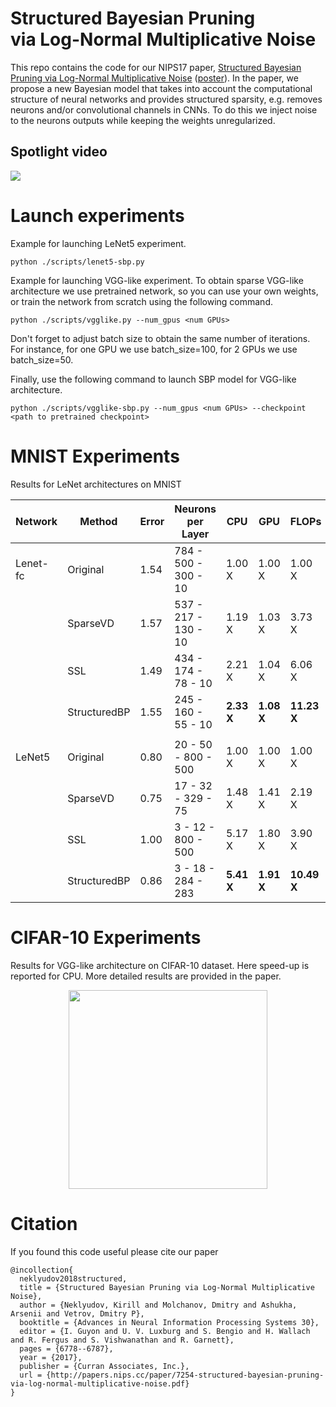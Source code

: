 <h1>Structured Bayesian Pruning <br/> via Log-Normal Multiplicative Noise </h1>

This repo contains the code for our NIPS17 paper, [Structured Bayesian Pruning via Log-Normal Multiplicative Noise](https://arxiv.org/pdf/1705.07283.pdf) ([poster](https://bayesgroup.github.io/pdf/sbp-poster.pdf)). In the paper, we propose a new Bayesian model that takes into account the computational structure of neural networks and provides structured sparsity, e.g. removes neurons and/or convolutional
channels in CNNs. To do this we inject noise to the neurons outputs while keeping the weights unregularized. 


## Spotlight video

[![](http://i3.ytimg.com/vi/3zEYjw-cB4Y/maxresdefault.jpg)](https://youtu.be/3zEYjw-cB4Y)

# Launch experiments

Example for launching LeNet5 experiment.  
```
python ./scripts/lenet5-sbp.py
```

Example for launching VGG-like experiment. To obtain sparse VGG-like architecture we use pretrained network, so you can use your own weights, or train the network from scratch using the following command.
```
python ./scripts/vgglike.py --num_gpus <num GPUs>
```
Don't forget to adjust batch size to obtain the same number of iterations. For instance, for one GPU we use batch_size=100, for 2 GPUs we use batch_size=50.

Finally, use the following command to launch SBP model for VGG-like architecture.
```
python ./scripts/vgglike-sbp.py --num_gpus <num GPUs> --checkpoint <path to pretrained checkpoint>
```

# MNIST Experiments

Results for LeNet architectures on MNIST  

| Network  | Method       | Error        | Neurons per Layer    | CPU        | GPU        | FLOPs       |
| -------- | ------------ | ------------ | -------------------- | ---------- | ---------- | ----------- |
| Lenet-fc | Original     | 1.54         | 784 - 500 - 300 - 10 | 1.00 X     | 1.00 X     | 1.00 X      |  
|          | SparseVD     | 1.57         | 537 - 217 - 130 - 10 | 1.19 X     | 1.03 X     | 3.73 X      |  
|          | SSL          | 1.49         | 434 - 174 -  78 - 10 | 2.21 X     | 1.04 X     | 6.06 X      |  
|          | StructuredBP | 1.55         | 245 - 160 -  55 - 10 | **2.33 X** | **1.08 X** | **11.23 X** |  
|||||||
| LeNet5   | Original     | 0.80         | 20 - 50 - 800 - 500  | 1.00 X     | 1.00 X     | 1.00 X      |
|          | SparseVD     | 0.75         | 17 - 32 - 329 - 75   | 1.48 X     | 1.41 X     | 2.19 X      |
|          | SSL          | 1.00         | 3 - 12 - 800 - 500   | 5.17 X     | 1.80 X     | 3.90 X      |
|          | StructuredBP | 0.86         | 3 - 18 - 284 - 283   | **5.41 X** | **1.91 X** | **10.49 X** |

# CIFAR-10 Experiments

Results for VGG-like architecture on CIFAR-10 dataset. Here speed-up is reported for CPU. More detailed results are provided in the paper.

<p align="center">
<img height="318" src="https://senya-ashukha.github.io/projects/sbp_neurips17/vgg-compression.png"/>
</p>

# Citation

If you found this code useful please cite our paper 

```
@incollection{
  neklyudov2018structured,
  title = {Structured Bayesian Pruning via Log-Normal Multiplicative Noise},
  author = {Neklyudov, Kirill and Molchanov, Dmitry and Ashukha, Arsenii and Vetrov, Dmitry P},
  booktitle = {Advances in Neural Information Processing Systems 30},
  editor = {I. Guyon and U. V. Luxburg and S. Bengio and H. Wallach and R. Fergus and S. Vishwanathan and R. Garnett},
  pages = {6778--6787},
  year = {2017},
  publisher = {Curran Associates, Inc.},
  url = {http://papers.nips.cc/paper/7254-structured-bayesian-pruning-via-log-normal-multiplicative-noise.pdf}
}
```
